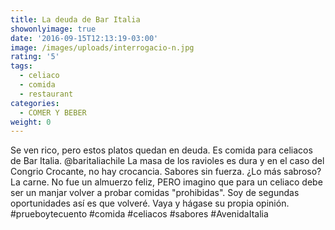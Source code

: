 ```yaml
---
title: La deuda de Bar Italia
showonlyimage: true
date: '2016-09-15T12:13:19-03:00'
image: /images/uploads/interrogacio-n.jpg
rating: '5'
tags:
  - celiaco
  - comida
  - restaurant
categories:
  - COMER Y BEBER
weight: 0
---
```

Se ven rico, pero estos platos quedan en deuda. Es comida para celiacos de Bar Italia. @baritaliachile La masa de los ravioles es dura y en el caso del Congrio Crocante, no hay crocancia. Sabores sin fuerza. ¿Lo más sabroso? La carne. No fue un almuerzo feliz, PERO imagino que para un celiaco debe ser un manjar volver a probar comidas "prohibidas". Soy de segundas oportunidades así es que volveré. Vaya y hágase su propia opinión. #prueboytecuento #comida #celiacos #sabores #AvenidaItalia
